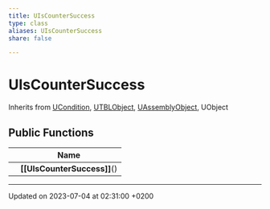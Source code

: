 ```yaml
---
title: UIsCounterSuccess
type: class
aliases: UIsCounterSuccess
share: false

---
```


# UIsCounterSuccess





Inherits from [UCondition](/docs/SDK/Source/Classes/classUCondition.md), [UTBLObject](/docs/SDK/Source/Classes/classUTBLObject.md), [UAssemblyObject](/docs/SDK/Source/Classes/classUAssemblyObject.md), UObject

## Public Functions

|                | Name           |
| -------------- | -------------- |
| | **[[UIsCounterSuccess]]**() |

-------------------------------

Updated on 2023-07-04 at 02:31:00 +0200